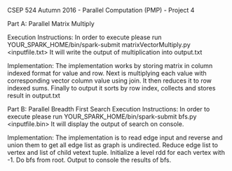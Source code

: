 CSEP 524 Autumn 2016 - Parallel Computation (PMP) - Project 4

Part A: Parallel Matrix Multiply

Execution Instructions:
    In order to execute please run YOUR_SPARK_HOME/bin/spark-submit matrixVectorMultiply.py <inputfile.txt>
    It will write the output of multiplication into output.txt

Implementation:
    The implementation works by storing matrix in column indexed format for value and row.
    Next is multiplying each value with corresponding vector column value using join.
    It then reduces it to row indexed sums.
    Finally to output it sorts by row index, collects and stores result in output.txt


Part B: Parallel Breadth First Search
Execution Instructions:
    In order to execute please run YOUR_SPARK_HOME/bin/spark-submit bfs.py <inputfile.bin> <node to search>
    It will display the output of search on console.

Implementation:
    The implementation is to read edge input and reverse and union them to get all edge list as graph is undirected.
    Reduce edge list to vertex and list of child vetext tuple.
    Initialize a level rdd for each vertex with -1. Do bfs from root.
    Output to console the results of bfs.
